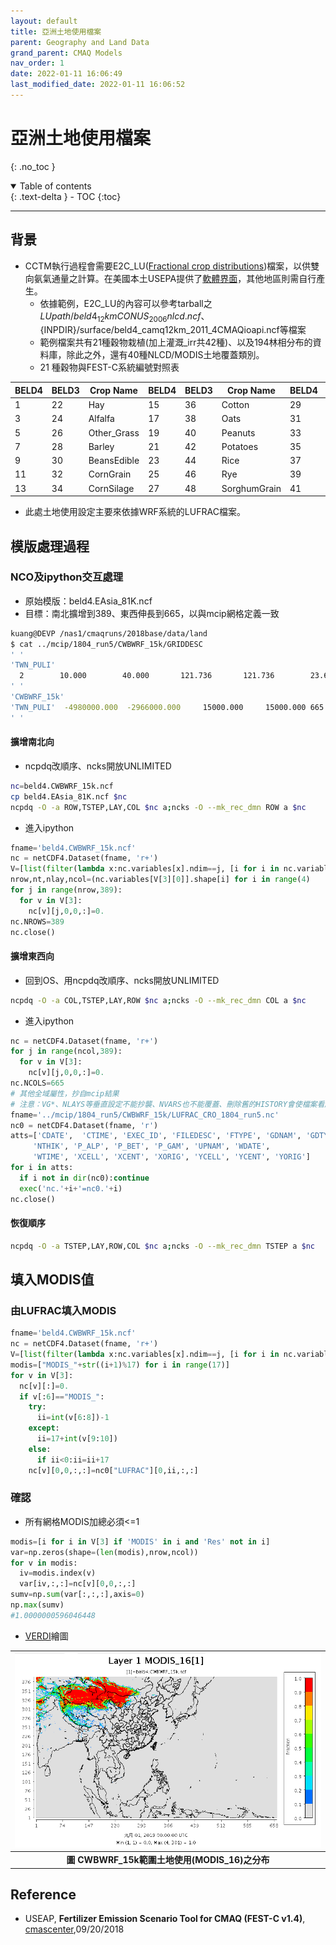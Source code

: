 ```yaml
---
layout: default
title: 亞洲土地使用檔案
parent: Geography and Land Data
grand_parent: CMAQ Models
nav_order: 1
date: 2022-01-11 16:06:49
last_modified_date: 2022-01-11 16:06:52
---
```


# 亞洲土地使用檔案
{: .no_toc }

<details open markdown="block">
  <summary>
    Table of contents
  </summary>
  {: .text-delta }
- TOC
{:toc}
</details>

---

## 背景
- CCTM執行過程會需要E2C_LU([Fractional crop distributions](https://github.com/USEPA/CMAQ/blob/main/DOCS/Users_Guide/CMAQ_UG_ch04_model_inputs.md#e2c_lu))檔案，以供雙向氨氣通量之計算。在美國本土USEPA提供了[軟體界面](https://www.cmascenter.org/fest-c/)，其他地區則需自行產生。
  - 依據範例，E2C_LU的內容可以參考tarball之${LUpath}/beld4_12kmCONUS_2006nlcd.ncf、${INPDIR}/surface/beld4_camq12km_2011_4CMAQioapi.ncf等檔案
  - 範例檔案共有21種穀物栽植(加上灌溉_irr共42種)、以及194林相分布的資料庫，除此之外，還有40種NLCD/MODIS土地覆蓋類別。
  - 21 種穀物與FEST-C系統編號對照表

|BELD4|BELD3|Crop Name|BELD4|BELD3|Crop Name|BELD4|BELD3|Crop Name|
|-|-|-|-|-|-|-|-|-|
|1|22|Hay|15|36|Cotton|29|50|SorghumSilage| 
|3|24|Alfalfa|17|38|Oats|31|52|Soybeans|
|5|26|Other_Grass|19|40|Peanuts|33|54|Wheat_Spring|
|7|28|Barley|21|42|Potatoes|35|56|Wheat_Winter|
|9|30|BeansEdible|23|44|Rice|37|58|Other_Crop|
|11|32|CornGrain|25|46|Rye|39|60|Canola|
|13|34|CornSilage|27|48|SorghumGrain|41|62|Beans|

- 此處土地使用設定主要來依據WRF系統的LUFRAC檔案。

## 模版處理過程
### NCO及ipython交互處理
- 原始模版：beld4.EAsia_81K.ncf
- 目標：南北擴增到389、東西伸長到665，以與mcip網格定義一致

```bash
kuang@DEVP /nas1/cmaqruns/2018base/data/land
$ cat ../mcip/1804_run5/CWBWRF_15k/GRIDDESC
' '
'TWN_PULI'
  2        10.000        40.000       121.736       121.736        23.610
' '
'CWBWRF_15k'
'TWN_PULI'  -4980000.000  -2966000.000     15000.000     15000.000 665 389   1
' '
```
#### 擴增南北向
- ncpdq改順序、ncks開放UNLIMITED

```bash
nc=beld4.CWBWRF_15k.ncf
cp beld4.EAsia_81K.ncf $nc
ncpdq -O -a ROW,TSTEP,LAY,COL $nc a;ncks -O --mk_rec_dmn ROW a $nc
```
- 進入ipython

```python
fname='beld4.CWBWRF_15k.ncf'
nc = netCDF4.Dataset(fname, 'r+')
V=[list(filter(lambda x:nc.variables[x].ndim==j, [i for i in nc.variables])) for j in [1,2,3,4]]
nrow,nt,nlay,ncol=(nc.variables[V[3][0]].shape[i] for i in range(4)
for j in range(nrow,389):
  for v in V[3]:
    nc[v][j,0,0,:]=0.
nc.NROWS=389
nc.close()
```
#### 擴增東西向
- 回到OS、用ncpdq改順序、ncks開放UNLIMITED

```bash
ncpdq -O -a COL,TSTEP,LAY,ROW $nc a;ncks -O --mk_rec_dmn COL a $nc
```
- 進入ipython

```python
nc = netCDF4.Dataset(fname, 'r+')
for j in range(ncol,389):
  for v in V[3]:
    nc[v][j,0,0,:]=0.
nc.NCOLS=665
# 其他全域屬性，抄自mcip結果
# 注意：VG*、NLAYS等垂直設定不能抄襲、NVARS也不能覆蓋、刪除舊的HISTORY會使檔案看起來較為清爽
fname='../mcip/1804_run5/CWBWRF_15k/LUFRAC_CRO_1804_run5.nc'
nc0 = netCDF4.Dataset(fname, 'r')
atts=['CDATE',  'CTIME', 'EXEC_ID', 'FILEDESC', 'FTYPE', 'GDNAM', 'GDTYP', 'HISTORY', 'IOAPI_VERSION', 'NCO', 'NCOLS',  'NROWS',
     'NTHIK', 'P_ALP', 'P_BET', 'P_GAM', 'UPNAM', 'WDATE',
     'WTIME', 'XCELL', 'XCENT', 'XORIG', 'YCELL', 'YCENT', 'YORIG']
for i in atts:
  if i not in dir(nc0):continue
  exec('nc.'+i+'=nc0.'+i)
nc.close()
```

#### 恢復順序
```bash
ncpdq -O -a TSTEP,LAY,ROW,COL $nc a;ncks -O --mk_rec_dmn TSTEP a $nc
```

## 填入MODIS值
### 由LUFRAC填入MODIS
```python
fname='beld4.CWBWRF_15k.ncf'
nc = netCDF4.Dataset(fname, 'r+')
V=[list(filter(lambda x:nc.variables[x].ndim==j, [i for i in nc.variables])) for j in [1,2,3,4]]
modis=["MODIS_"+str((i+1)%17) for i in range(17)]
for v in V[3]:
  nc[v][:]=0.
  if v[:6]=="MODIS_":
    try:
      ii=int(v[6:8])-1
    except:
      ii=17+int(v[9:10])
    else:
      if ii<0:ii=ii+17
    nc[v][0,0,:,:]=nc0["LUFRAC"][0,ii,:,:]
```

### 確認
- 所有網格MODIS加總必須<=1

```python
modis=[i for i in V[3] if 'MODIS' in i and 'Res' not in i]
var=np.zeros(shape=(len(modis),nrow,ncol))
for v in modis:
  iv=modis.index(v)
  var[iv,:,:]=nc[v][0,0,:,:]
sumv=np.sum(var[:,:,:],axis=0)
np.max(sumv) 
#1.0000000596046448  
```
- [VERDI]()繪圖

| ![MODIS_16.PNG](https://github.com/sinotec2/Focus-on-Air-Quality/raw/main/assets/images/MODIS_16.PNG) |
|:--:|
| <b>圖 CWBWRF_15k範圍土地使用(MODIS_16)之分布</b>|

## Reference
- USEAP, **Fertilizer Emission Scenario Tool for CMAQ (FEST-C v1.4)**, [cmascenter](https://www.cmascenter.org/fest-c/),09/20/2018
